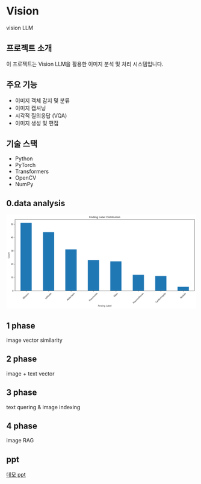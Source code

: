 # Vision
vision LLM
## 프로젝트 소개
이 프로젝트는 Vision LLM을 활용한 이미지 분석 및 처리 시스템입니다.

## 주요 기능
- 이미지 객체 감지 및 분류
- 이미지 캡셔닝
- 시각적 질의응답 (VQA)
- 이미지 생성 및 편집

## 기술 스택
- Python
- PyTorch
- Transformers
- OpenCV
- NumPy

## 0.data analysis
![label 분포](README_img/label.png)

## 1 phase
image vector similarity

## 2 phase
image + text vector

## 3 phase
text quering & image indexing

## 4 phase
image RAG


## ppt

[데모 ppt](https://docs.google.com/presentation/d/1Ohb55wHANbF2CMJg_gOqgeK_2AlPFTXsbJbBUeZ8scs/edit?usp=sharing)
